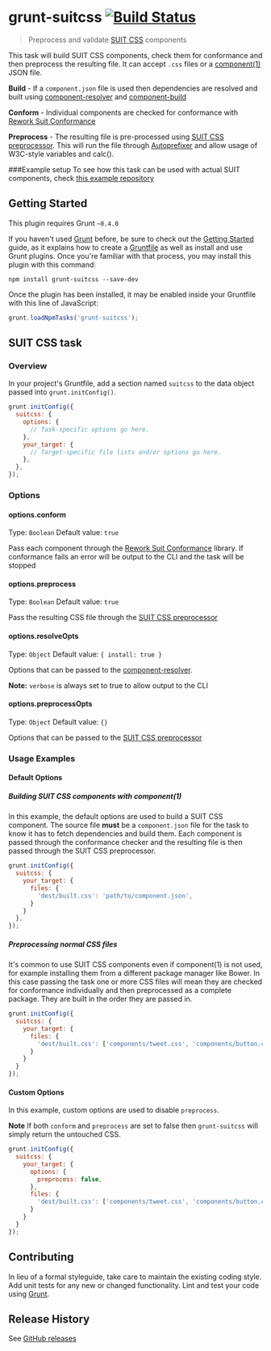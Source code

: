 # grunt-suitcss [![Build Status](https://travis-ci.org/simonsmith/grunt-suitcss.svg?branch=master)](https://travis-ci.org/simonsmith/grunt-suitcss)

> Preprocess and validate [SUIT CSS](http://github.com/suitcss/suit) components

This task will build SUIT CSS components, check them for conformance and then preprocess the resulting file. It can accept `.css` files or a [component(1)](https://github.com/component/component) JSON file.

**Build** - If a `component.json` file is used then dependencies are resolved and built using [component-resolver](https://github.com/component/resolver.js) and [component-build](https://github.com/component/build.js)

**Conform** - Individual components are checked for conformance with [Rework Suit Conformance](https://github.com/suitcss/rework-suit-conformance)

**Preprocess** - The resulting file is pre-processed using [SUIT CSS preprocessor](https://github.com/suitcss/preprocessor). This will run the file through [Autoprefixer](https://github.com/ai/autoprefixer) and allow usage of W3C-style variables and calc().

###Example setup
To see how this task can be used with actual SUIT components, check [this example repository](https://github.com/simonsmith/suitcss-example)


## Getting Started
This plugin requires Grunt `~0.4.0`

If you haven't used [Grunt](http://gruntjs.com/) before, be sure to check out the [Getting Started](http://gruntjs.com/getting-started) guide, as it explains how to create a [Gruntfile](http://gruntjs.com/sample-gruntfile) as well as install and use Grunt plugins. Once you're familiar with that process, you may install this plugin with this command:

```shell
npm install grunt-suitcss --save-dev
```

Once the plugin has been installed, it may be enabled inside your Gruntfile with this line of JavaScript:

```js
grunt.loadNpmTasks('grunt-suitcss');
```

## SUIT CSS task

### Overview
In your project's Gruntfile, add a section named `suitcss` to the data object passed into `grunt.initConfig()`.

```js
grunt.initConfig({
  suitcss: {
    options: {
      // Task-specific options go here.
    },
    your_target: {
      // Target-specific file lists and/or options go here.
    },
  },
});
```

### Options

#### options.conform
Type: `Boolean`
Default value: `true`

Pass each component through the [Rework Suit Conformance](https://github.com/suitcss/rework-suit-conformance) library. If conformance fails an error will be output to the CLI and the task will be stopped

#### options.preprocess
Type: `Boolean`
Default value: `true`

Pass the resulting CSS file through the [SUIT CSS preprocessor](https://github.com/suitcss/preprocessor)

#### options.resolveOpts
Type: `Object`
Default value: `{ install: true }`

Options that can be passed to the [component-resolver](https://github.com/component/resolver.js).

**Note:** `verbose` is always set to true to allow output to the CLI

#### options.preprocessOpts
Type: `Object`
Default value: `{}`

Options that can be passed to the [SUIT CSS preprocessor](https://github.com/suitcss/preprocessor)

### Usage Examples

#### Default Options

##### Building SUIT CSS components with component(1)
In this example, the default options are used to build a SUIT CSS component. The source file **must** be a `component.json` file for the task to know it has to fetch dependencies and build them. Each component is passed through the conformance checker and the resulting file is then passed through the SUIT CSS preprocessor.

```js
grunt.initConfig({
  suitcss: {
    your_target: {
      files: {
        'dest/built.css': 'path/to/component.json',
      }
    }
  },
});
```

##### Preprocessing normal CSS files

It's common to use SUIT CSS components even if component(1) is not used, for example installing them from a different package manager like Bower. In this case passing the task one or more CSS files will mean they are checked for conformance individually and then preprocessed as a complete package. They are built in the order they are passed in.

```js
grunt.initConfig({
  suitcss: {
    your_target: {
      files: {
        'dest/built.css': ['components/tweet.css', 'components/button.css'],
      }
    }
  }
});
```

#### Custom Options
In this example, custom options are used to disable `preprocess`.

**Note** If both `conform` and `preprocess` are set to false then `grunt-suitcss` will simply return the untouched CSS.

```js
grunt.initConfig({
  suitcss: {
    your_target: {
      options: {
        preprocess: false,
      },
      files: {
        'dest/built.css': ['components/tweet.css', 'components/button.css'],
      }
    }
  }
});
```

## Contributing
In lieu of a formal styleguide, take care to maintain the existing coding style. Add unit tests for any new or changed functionality. Lint and test your code using [Grunt](http://gruntjs.com/).

## Release History

See [GitHub releases](https://github.com/simonsmith/grunt-suitcss/releases)
